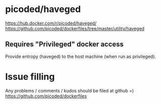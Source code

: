 # picoded/haveged

https://hub.docker.com/r/picoded/haveged/
https://github.com/picoded/dockerfiles/tree/master/utility/haveged

## Requires "Privileged" docker access

Provide entropy (haveged) to the host machine (when run as privileged).

# Issue filling

Any problems / comments / kudos should be filed at github =)
https://github.com/picoded/dockerfiles

